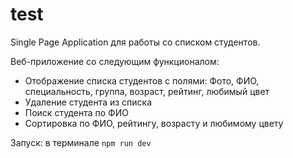 # test

Single Page Application для работы со списком 
студентов.

Веб-приложение со следующим функционалом:
* Отображение списка студентов с полями: Фото, ФИО, специальность, группа, возраст, 
рейтинг, любимый цвет
* Удаление студента из списка
* Поиск студента по ФИО
* Сортировка по ФИО, рейтингу, возрасту и любимому цвету

Запуск: в терминале `npm run dev`
